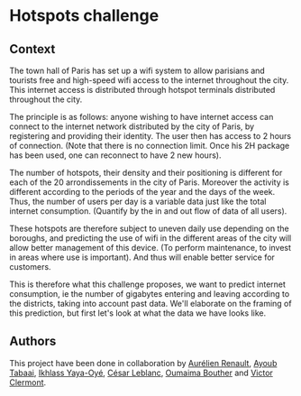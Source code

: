 # Hotspots challenge

## Context 

The town hall of Paris has set up a wifi system to allow parisians and tourists free and high-speed wifi access to the internet throughout the city. This internet access is distributed through hotspot terminals distributed throughout the city.

The principle is as follows: anyone wishing to have internet access can connect to the internet network distributed by the city of Paris, by registering and providing their identity. The user then has access to 2 hours of connection. (Note that there is no connection limit. Once his 2H package has been used, one can reconnect to have 2 new hours).

The number of hotspots, their density and their positioning is different for each of the 20 arrondissements in the city of Paris. Moreover the activity is different according to the periods of the year and the days of the week. Thus, the number of users per day is a variable data just like the total internet consumption. (Quantify by the in and out flow of data of all users).

These hotspots are therefore subject to uneven daily use depending on the boroughs, and predicting the use of wifi in the different areas of the city will allow better management of this device. (To perform maintenance, to invest in areas where use is important). And thus will enable better service for customers.

This is therefore what this challenge proposes, we want to predict internet consumption, ie the number of gigabytes entering and leaving according to the districts, taking into account past data. We'll elaborate on the framing of this prediction, but first let's look at what the data we have looks like.

## Authors

This project have been done in collaboration by [Aurélien Renault](https://github.com/aurelien-renault), [Ayoub Tabaai](https://github.com/Ayoub2503), [Ikhlass Yaya-Oyé](https://github.com/ikhlo), [César Leblanc](https://github.com/CesarLeblanc), [Oumaima Bouther](https://github.com/bouther) and [Victor Clermont](https://github.com/VicCler).
